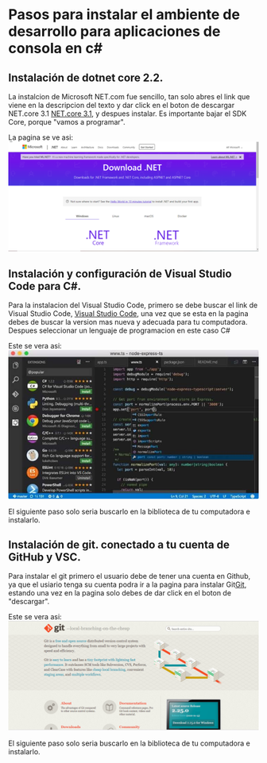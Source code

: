 # Pasos para instalar el ambiente de desarrollo para aplicaciones de consola en c#

## Instalación de dotnet core 2.2.

La instalcion de Microsoft NET.com fue sencillo, tan solo abres el link que viene en la descripcion del texto y dar click en el boton de descargar NET.core 3.1 [NET.core 3.1](https://dotnet.microsoft.com/download/dotnet-core/3.1), y despues instalar. Es importante bajar el SDK Core, porque "vamos a programar". 


La pagina se ve asi:
![imagennet](https://github.com/Juannino27/GarciaRiosPOO/blob/master/img.png)
## Instalación y configuración de Visual Studio Code para C#.


Para la instalacion del Visual Studio Code, primero se debe buscar el link de Visual Studio Code, [Visual Studio Code](https://code.visualstudio.com/), una vez que se esta en la pagina debes de buscar la version mas nueva y adecuada para tu computadora. Despues seleccionar un lenguaje de programacion en este caso C#

Este se vera asi:
![imagenVSC](https://github.com/Juannino27/GarciaRiosPOO/blob/master/visualstudiocode.jpg)

El siguiente paso solo seria buscarlo en la biblioteca de tu computadora e instalarlo.


## Instalación de git. conectado a tu cuenta de GitHub y VSC.

Para instalar el git primero el usuario debe de tener una cuenta en Github, ya que el usiario tenga su cuenta podra ir a la pagina para instalar Git[Git](https://git-scm.com/), estando una vez en la pagina solo debes de dar click en el boton de "descargar".

Este se vera asi:
![imagengit](https://github.com/Juannino27/GarciaRiosPOO/blob/master/imagengit.png)

El siguiente paso solo seria buscarlo en la biblioteca de tu computadora e instalarlo.